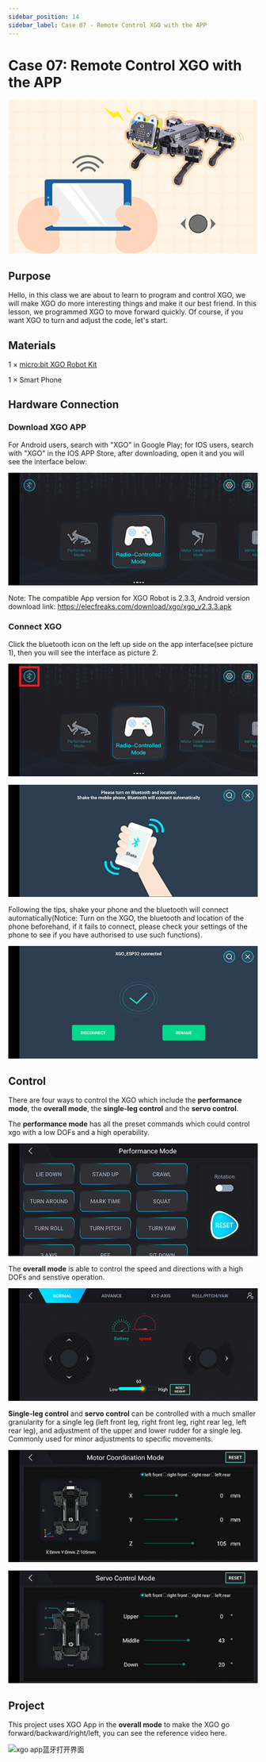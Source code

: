 ```yaml
---
sidebar_position: 14
sidebar_label: Case 07 - Remote Control XGO with the APP
---
```


# Case 07: Remote Control XGO with the APP

![](./images/xgo-app.png)

## Purpose

Hello, in this class we are about to learn to program and control XGO, we will make XGO do more interesting things and make it our best friend. In this lesson, we programmed XGO to move forward quickly. Of course, if you want XGO to turn and adjust the code, let's start.

## Materials
1 × [micro:bit XGO Robot Kit](https://www.elecfreaks.com/micro-bit-xgo-robot-kit.html)

1 ×  Smart Phone

## Hardware Connection
### Download XGO APP

For Android users, search with "XGO" in Google Play; for IOS users, search with "XGO" in the IOS APP Store, after downloading, open it and you will see the interface below:

![xgo app打开界面](./images/case07-01.png)


Note: The compatible App version for XGO Robot is 2.3.3, Android version download link: https://elecfreaks.com/download/xgo/xgo_v2.3.3.apk


### Connect XGO

Click the bluetooth icon on the left up side on the app interface(see picture 1), then you will see the interface as picture 2.

![xgo app蓝牙连接界面](./images/case07-02.png)

![xgo app蓝牙打开界面](./images/case07-03.png)

Following the tips, shake your phone and the bluetooth will connect automatically(Notice: Turn on the XGO, the bluetooth and location of the phone beforehand, if it fails to connect, please check your settings of the phone to see if you have authorised to use such functions).



![xgo app蓝牙打开界面](./images/case07-04.png)

## Control
There are four ways to control the XGO which include the **performance mode**, the **overall mode**, the **single-leg control** and the **servo control**.

The  **performance mode** has all the preset commands which could control xgo with a low DOFs and a high operability.

![xgo app蓝牙打开界面](./images/case07-05.png)

The **overall mode** is able to control the speed and directions with a high DOFs and senstive operation.

![xgo app蓝牙打开界面](./images/case07-06.png)

**Single-leg control** and **servo control** can be controlled with a much smaller granularity for a single leg (left front leg, right front leg, right rear leg, left rear leg), and adjustment of the upper and lower rudder for a single leg. Commonly used for minor adjustments to specific movements.

![xgo app蓝牙打开界面](./images/case07-07.png)

![xgo app蓝牙打开界面](./images/case07-08.png)

## Project
This project uses XGO App in the  **overall mode** to make the XGO go forward/backward/right/left, you can see the reference video here.

![xgo app蓝牙打开界面](./images/microbit-xgo-robot-kit-08-12.gif)
